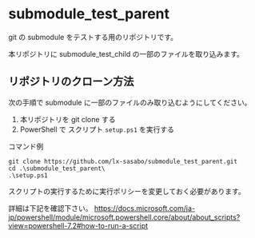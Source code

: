 # submodule_test_parent

git の submodule をテストする用のリポジトリです。

本リポジトリに submodule_test_child の一部のファイルを取り込みます。

## リポジトリのクローン方法

次の手順で submodule に一部のファイルのみ取り込むようにしてください。

1. 本リポジトリを git clone する
2. PowerShell で スクリプト `setup.ps1` を実行する

コマンド例

```
git clone https://github.com/lx-sasabo/submodule_test_parent.git
cd .\submodule_test_parent\
.\setup.ps1
```

スクリプトの実行するために実行ポリシーを変更しておく必要があります。

詳細は下記を確認下さい。
https://docs.microsoft.com/ja-jp/powershell/module/microsoft.powershell.core/about/about_scripts?view=powershell-7.2#how-to-run-a-script

